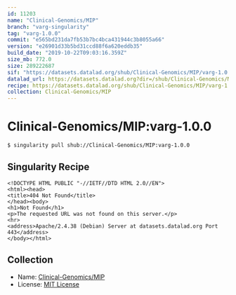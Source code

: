 ```yaml
---
id: 11203
name: "Clinical-Genomics/MIP"
branch: "varg-singularity"
tag: "varg-1.0.0"
commit: "e565bd231da7fb53b7bc4bca431944c3b8055a66"
version: "e26901d33b5bd31ccd88f6a620eddb35"
build_date: "2019-10-22T09:03:16.359Z"
size_mb: 772.0
size: 289222687
sif: "https://datasets.datalad.org/shub/Clinical-Genomics/MIP/varg-1.0.0/2019-10-22-e565bd23-e26901d3/e26901d33b5bd31ccd88f6a620eddb35.sif"
datalad_url: https://datasets.datalad.org?dir=/shub/Clinical-Genomics/MIP/varg-1.0.0/2019-10-22-e565bd23-e26901d3/
recipe: https://datasets.datalad.org/shub/Clinical-Genomics/MIP/varg-1.0.0/2019-10-22-e565bd23-e26901d3/Singularity
collection: Clinical-Genomics/MIP
---
```


# Clinical-Genomics/MIP:varg-1.0.0

```bash
$ singularity pull shub://Clinical-Genomics/MIP:varg-1.0.0
```

## Singularity Recipe

```singularity
<!DOCTYPE HTML PUBLIC "-//IETF//DTD HTML 2.0//EN">
<html><head>
<title>404 Not Found</title>
</head><body>
<h1>Not Found</h1>
<p>The requested URL was not found on this server.</p>
<hr>
<address>Apache/2.4.38 (Debian) Server at datasets.datalad.org Port 443</address>
</body></html>
```

## Collection

 - Name: [Clinical-Genomics/MIP](https://github.com/Clinical-Genomics/MIP)
 - License: [MIT License](https://api.github.com/licenses/mit)

